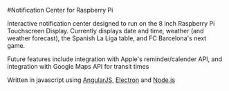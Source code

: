 #Notification Center for Raspberry Pi

Interactive notification center designed to run on the 8 inch Raspberry Pi Touchscreen Display. Currently displays date and time, weather 
(and weather forecast), the Spanish La Liga table, and FC Barcelona's next game. 

Future features include integration with Apple's reminder/calender API, and integration with Google Maps API for transit times

Written in javascript using [AngularJS](https://angularjs.org/), [Electron](http://electron.atom.io/) and [Node.js](https://nodejs.org/en/)
